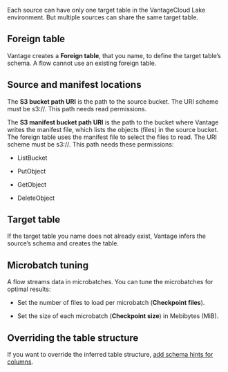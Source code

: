 
Each source can have only one target table in the VantageCloud Lake environment. But multiple sources can share the same target table.

## Foreign table


Vantage creates a **Foreign table**, that you name, to define the target table’s schema. A flow cannot use an existing foreign table.

## Source and manifest locations


The **S3 bucket path URI** is the path to the source bucket. The URI scheme must be s3://. This path needs read permissions.

The **S3 manifest bucket path URI** is the path to the bucket where Vantage writes the manifest file, which lists the objects (files) in the source bucket. The foreign table uses the manifest file to select the files to read. The URI scheme must be s3://. This path needs these permissions:

-   ListBucket

-   PutObject

-   GetObject

-   DeleteObject


## Target table


If the target table you name does not already exist, Vantage infers the source’s schema and creates the table.

## Microbatch tuning


A flow streams data in microbatches. You can tune the microbatches for optimal results:

-   Set the number of files to load per microbatch (**Checkpoint files**).


-   Set the size of each microbatch (**Checkpoint size**) in Mebibytes (MiB).


## Overriding the table structure


If you want to override the inferred table structure, [add schema hints for columns](nvd1691713935683.md).


